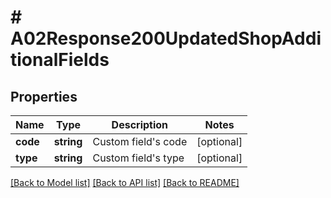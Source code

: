 # # A02Response200UpdatedShopAdditionalFields

## Properties

Name | Type | Description | Notes
------------ | ------------- | ------------- | -------------
**code** | **string** | Custom field&#39;s code | [optional]
**type** | **string** | Custom field&#39;s type | [optional]

[[Back to Model list]](../../README.md#models) [[Back to API list]](../../README.md#endpoints) [[Back to README]](../../README.md)
